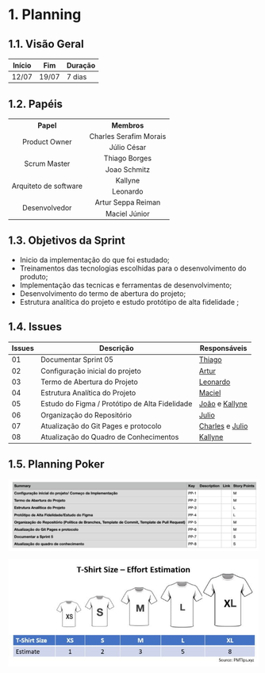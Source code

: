 # 1. Planning

## 1.1. Visão Geral
<!-- data de inicio da sprint
     data de finalização da sprint
     duraração da sprint
 -->
 Início | Fim | Duração
 ------ | --- | -------
 12/07 | 19/07 | 7 dias

## 1.2. Papéis
<!-- Papeis que cada membro exerceu durante essa sprint -->

<table>
  <tr>
    <th align="center">Papel</th>
    <th align="center">Membros</th>
  </tr>

  <tr align="center">
    <td rowspan="2">Product Owner</td>
    <td>Charles Serafim Morais</td>
    <tr align="center">
        <td>Júlio César</td>
    </tr>
  </tr>

  <tr align="center">
    <td rowspan="2">Scrum Master</td>
    <td>Thiago Borges</td>
    <tr align="center">
        <td>Joao Schmitz</td>
    </tr>
  </tr>

  <tr align="center">
    <td rowspan="2">Arquiteto de software</td>
    <td>Kallyne</td>
    <tr align="center">
        <td>Leonardo</td>
    </tr>
  </tr>

  <tr align="center">
    <td rowspan="2">Desenvolvedor</td>
    <td>Artur Seppa Reiman</td>
    <tr align="center">
        <td>Maciel Júnior</td>
    </tr>
  </tr>

  
</table>

## 1.3. Objetivos da Sprint
<!-- descrever de forma geral o objetivo da sprint -->
* Inicio da implementação do que foi estudado;
* Treinamentos das tecnologias escolhidas para o desenvolvimento do produto;
* Implementação das tecnicas e ferramentas de desenvolvimento;
* Desenvolvimento do termo de abertura do projeto;
* Estrutura analítica do projeto e estudo protótipo de alta fidelidade ;

## 1.4. Issues
<!-- descrever as issues que definimos para essa sprint e alocar um responsavel por ela -->
Issues | Descrição | Responsáveis
------ | --------- | -----------
01 | Documentar Sprint 05 | [Thiago](https://github.com/Thiago-Cerq) 
02 | Configuração inicial do projeto| [Artur](https://github.com/artur-seppa)
03 | Termo de Abertura do Projeto | [Leonardo](https://github.com/Leonardo0o0)
04 | Estrutura Analítica do Projeto | [Maciel](https://github.com/macieljuniormax)
05 | Estudo do Figma / Protótipo de Alta Fidelidade | [João](https://github.com/JoaoSchmitz) e [Kallyne](https://github.com/kazpmcd/) 
06 | Organização do Repositório | [Julio](https://github.com/Julio-eng) 
07 | Atualização do Git Pages e protocolo |[Charles](https://github.com/charles-serafim) e [Julio](https://github.com/Julio-eng) 
08 | Atualização do Quadro de Conhecimentos | [Kallyne](https://github.com/kazpmcd/)
## 1.5. Planning Poker
![Planning Poker](Imagens/PlanningPoker.png)

![Padrao de Estimativa](Imagens/padrao_estimativa_complexidade.jpeg)

